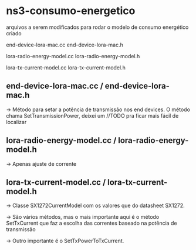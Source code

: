 # ns3-consumo-energetico
 arquivos a serem modificados para rodar o modelo de consumo energético criado

 end-device-lora-mac.cc
 end-device-lora-mac.h

 lora-radio-energy-model.cc
 lora-radio-energy-model.h

 lora-tx-current-model.cc
 lora-tx-current-model.h

## end-device-lora-mac.cc / end-device-lora-mac.h
 -> Método para setar a potência de transmissão nos end devices. 
    O método chama SetTransmissionPower, deixei um //TODO pra ficar mais fácil de localizar

## lora-radio-energy-model.cc / lora-radio-energy-model.h
 -> Apenas ajuste de corrente

## lora-tx-current-model.cc / lora-tx-current-model.h
 -> Classe SX1272CurrentModel com os valores que do datasheet SX1272.
 
 -> São vários métodos, mas o mais importante aqui é o método SetTxCurrent que faz a escolha das correntes baseado na potência de transmissão
 
 -> Outro importante é o SetTxPowerToTxCurrent.

